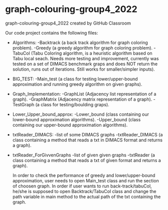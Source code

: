 # graph-colouring-group4_2022
graph-colouring-group4_2022 created by GitHub Classroom

Our code project contains the following files:

- Algorithms:
  -Backtrack (a back track algorithm for graph coloring problem).
  -Greedy (a greedy algorithm for graph coloring problem).
  -TabuCol (Tabu Coloring algorithm, is a heuristic algorithm based on Tabu local seach. Needs more testing and improvement, currently was tested on a set
            of DIMACS benchmark graps and does NOT return the solution, runs out of iterations. Still works for smaller/simpler inputs).
  
- BIG_TEST:
  -Main_test (a class for testing lower/upper-bound approximation and running greedy algorithm on given graphs).
  
- Graph_Implementation:
  -GraphList (Adjacency list representation of a graph).
  -GraphMatrix (Adjacency matrix representation of a graph).
  -TestGraph (a class for testing/boulding graps).
  
- Lower_Upper_bound_approx:
  -Lower_bound (class containing our lower-bound approximation algorithms).
  -Upper_bound (class containing our upper-bound approximation algorithms).
  
- txtReader_DIMACS:
  -list of some DIMACS graphs 
  -txtReader_DIMACS (a class containing a method that reads a txt in DIMACS format and returns a graph).
  
- txtReader_ForGivvenGraphs
  -list of given given graphs 
  -txtReader (a class containing a method that reads a txt of given format and returns a graph).
  
  In order to check the performance of greedy and lower/upper-bound approximation, user needs to open Main_test class and run the section of choosen graph. 
  In order if user wants to run back-track/tabuCol, he/she is supposed to open Backtrack/TabuCol class and change the path variable in main method to the actual 
  path of the txt containing the graph. 
